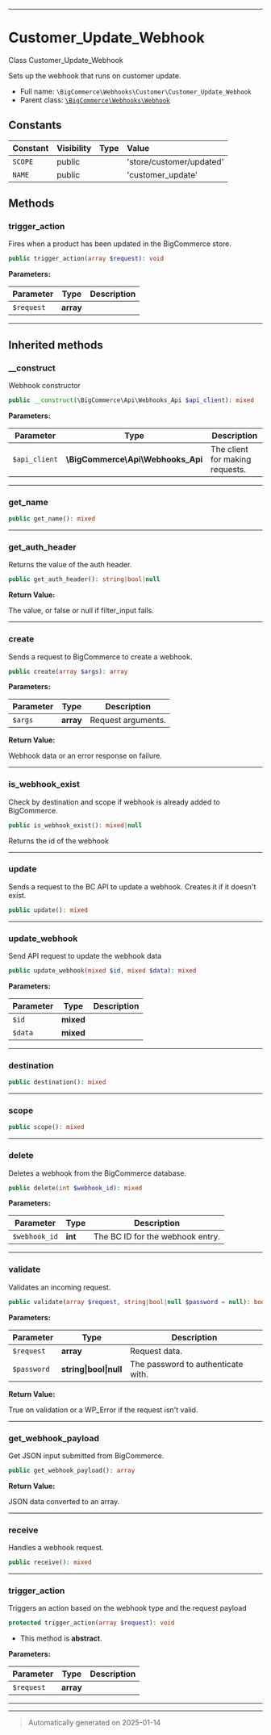 ***

# Customer_Update_Webhook

Class Customer_Update_Webhook

Sets up the webhook that runs on customer update.

* Full name: `\BigCommerce\Webhooks\Customer\Customer_Update_Webhook`
* Parent class: [`\BigCommerce\Webhooks\Webhook`](./classes/BigCommerce/Webhooks/Webhook.md)


## Constants

| Constant | Visibility | Type | Value |
|:---------|:-----------|:-----|:------|
|`SCOPE`|public| |&#039;store/customer/updated&#039;|
|`NAME`|public| |&#039;customer_update&#039;|


## Methods


### trigger_action

Fires when a product has been updated in the BigCommerce store.

```php
public trigger_action(array $request): void
```








**Parameters:**

| Parameter | Type | Description |
|-----------|------|-------------|
| `$request` | **array** |  |





***


## Inherited methods


### __construct

Webhook constructor

```php
public __construct(\BigCommerce\Api\Webhooks_Api $api_client): mixed
```








**Parameters:**

| Parameter | Type | Description |
|-----------|------|-------------|
| `$api_client` | **\BigCommerce\Api\Webhooks_Api** | The client for making requests. |





***

### get_name



```php
public get_name(): mixed
```












***

### get_auth_header

Returns the value of the auth header.

```php
public get_auth_header(): string|bool|null
```









**Return Value:**

The value, or false or null if filter_input fails.




***

### create

Sends a request to BigCommerce to create a webhook.

```php
public create(array $args): array
```








**Parameters:**

| Parameter | Type | Description |
|-----------|------|-------------|
| `$args` | **array** | Request arguments. |


**Return Value:**

Webhook data or an error response on failure.




***

### is_webhook_exist

Check by destination and scope if webhook is already added to BigCommerce.

```php
public is_webhook_exist(): mixed|null
```

Returns the id of the webhook










***

### update

Sends a request to the BC API to update a webhook. Creates it if it doesn't exist.

```php
public update(): mixed
```












***

### update_webhook

Send API request to update the webhook data

```php
public update_webhook(mixed $id, mixed $data): mixed
```








**Parameters:**

| Parameter | Type | Description |
|-----------|------|-------------|
| `$id` | **mixed** |  |
| `$data` | **mixed** |  |





***

### destination



```php
public destination(): mixed
```












***

### scope



```php
public scope(): mixed
```












***

### delete

Deletes a webhook from the BigCommerce database.

```php
public delete(int $webhook_id): mixed
```








**Parameters:**

| Parameter | Type | Description |
|-----------|------|-------------|
| `$webhook_id` | **int** | The BC ID for the webhook entry. |





***

### validate

Validates an incoming request.

```php
public validate(array $request, string|bool|null $password = null): bool|\WP_Error
```








**Parameters:**

| Parameter | Type | Description |
|-----------|------|-------------|
| `$request` | **array** | Request data. |
| `$password` | **string&#124;bool&#124;null** | The password to authenticate with. |


**Return Value:**

True on validation or a WP_Error if the request isn't valid.




***

### get_webhook_payload

Get JSON input submitted from BigCommerce.

```php
public get_webhook_payload(): array
```









**Return Value:**

JSON data converted to an array.




***

### receive

Handles a webhook request.

```php
public receive(): mixed
```












***

### trigger_action

Triggers an action based on the webhook type and the request payload

```php
protected trigger_action(array $request): void
```




* This method is **abstract**.



**Parameters:**

| Parameter | Type | Description |
|-----------|------|-------------|
| `$request` | **array** |  |





***


***
> Automatically generated on 2025-01-14
